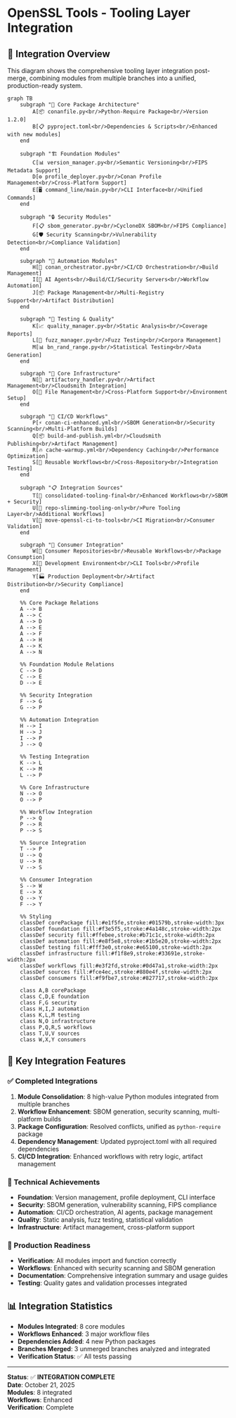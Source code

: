 # OpenSSL Tools - Tooling Layer Integration

## 🎯 Integration Overview

This diagram shows the comprehensive tooling layer integration post-merge, combining modules from multiple branches into a unified, production-ready system.

```mermaid
graph TB
    subgraph "🔧 Core Package Architecture"
        A[📦 conanfile.py<br/>Python-Require Package<br/>Version 1.2.0]
        B[📋 pyproject.toml<br/>Dependencies & Scripts<br/>Enhanced with new modules]
    end

    subgraph "🏗️ Foundation Modules"
        C[📊 version_manager.py<br/>Semantic Versioning<br/>FIPS Metadata Support]
        D[⚙️ profile_deployer.py<br/>Conan Profile Management<br/>Cross-Platform Support]
        E[🖥️ command_line/main.py<br/>CLI Interface<br/>Unified Commands]
    end

    subgraph "🔒 Security Modules"
        F[📋 sbom_generator.py<br/>CycloneDX SBOM<br/>FIPS Compliance]
        G[🛡️ Security Scanning<br/>Vulnerability Detection<br/>Compliance Validation]
    end

    subgraph "🤖 Automation Modules"
        H[🎯 conan_orchestrator.py<br/>CI/CD Orchestration<br/>Build Management]
        I[🔄 AI Agents<br/>Build/CI/Security Servers<br/>Workflow Automation]
        J[📦 Package Management<br/>Multi-Registry Support<br/>Artifact Distribution]
    end

    subgraph "🧪 Testing & Quality"
        K[📈 quality_manager.py<br/>Static Analysis<br/>Coverage Reports]
        L[🎲 fuzz_manager.py<br/>Fuzz Testing<br/>Corpora Management]
        M[📊 bn_rand_range.py<br/>Statistical Testing<br/>Data Generation]
    end

    subgraph "🔧 Core Infrastructure"
        N[🏢 artifactory_handler.py<br/>Artifact Management<br/>Cloudsmith Integration]
        O[📁 File Management<br/>Cross-Platform Support<br/>Environment Setup]
    end

    subgraph "🚀 CI/CD Workflows"
        P[⚡ conan-ci-enhanced.yml<br/>SBOM Generation<br/>Security Scanning<br/>Multi-Platform Builds]
        Q[📦 build-and-publish.yml<br/>Cloudsmith Publishing<br/>Artifact Management]
        R[🔥 cache-warmup.yml<br/>Dependency Caching<br/>Performance Optimization]
        S[🔄 Reusable Workflows<br/>Cross-Repository<br/>Integration Testing]
    end

    subgraph "📋 Integration Sources"
        T[🌿 consolidated-tooling-final<br/>Enhanced Workflows<br/>SBOM + Security]
        U[🎯 repo-slimming-tooling-only<br/>Pure Tooling Layer<br/>Additional Workflows]
        V[🔧 move-openssl-ci-to-tools<br/>CI Migration<br/>Consumer Validation]
    end

    subgraph "🎯 Consumer Integration"
        W[📱 Consumer Repositories<br/>Reusable Workflows<br/>Package Consumption]
        X[🔧 Development Environment<br/>CLI Tools<br/>Profile Management]
        Y[🏭 Production Deployment<br/>Artifact Distribution<br/>Security Compliance]
    end

    %% Core Package Relations
    A --> B
    A --> C
    A --> D
    A --> E
    A --> F
    A --> H
    A --> K
    A --> N

    %% Foundation Module Relations
    C --> D
    C --> E
    D --> E

    %% Security Integration
    F --> G
    G --> P

    %% Automation Integration
    H --> I
    H --> J
    I --> P
    J --> Q

    %% Testing Integration
    K --> L
    K --> M
    L --> P

    %% Core Infrastructure
    N --> O
    O --> P

    %% Workflow Integration
    P --> Q
    P --> R
    P --> S

    %% Source Integration
    T --> P
    U --> Q
    U --> R
    V --> S

    %% Consumer Integration
    S --> W
    E --> X
    Q --> Y
    F --> Y

    %% Styling
    classDef corePackage fill:#e1f5fe,stroke:#01579b,stroke-width:3px
    classDef foundation fill:#f3e5f5,stroke:#4a148c,stroke-width:2px
    classDef security fill:#ffebee,stroke:#b71c1c,stroke-width:2px
    classDef automation fill:#e8f5e8,stroke:#1b5e20,stroke-width:2px
    classDef testing fill:#fff3e0,stroke:#e65100,stroke-width:2px
    classDef infrastructure fill:#f1f8e9,stroke:#33691e,stroke-width:2px
    classDef workflows fill:#e3f2fd,stroke:#0d47a1,stroke-width:2px
    classDef sources fill:#fce4ec,stroke:#880e4f,stroke-width:2px
    classDef consumers fill:#f9fbe7,stroke:#827717,stroke-width:2px

    class A,B corePackage
    class C,D,E foundation
    class F,G security
    class H,I,J automation
    class K,L,M testing
    class N,O infrastructure
    class P,Q,R,S workflows
    class T,U,V sources
    class W,X,Y consumers
```

## 🎯 Key Integration Features

### **✅ Completed Integrations**

1. **Module Consolidation**: 8 high-value Python modules integrated from multiple branches
2. **Workflow Enhancement**: SBOM generation, security scanning, multi-platform builds
3. **Package Configuration**: Resolved conflicts, unified as `python-require` package
4. **Dependency Management**: Updated pyproject.toml with all required dependencies
5. **CI/CD Integration**: Enhanced workflows with retry logic, artifact management

### **🔧 Technical Achievements**

- **Foundation**: Version management, profile deployment, CLI interface
- **Security**: SBOM generation, vulnerability scanning, FIPS compliance
- **Automation**: CI/CD orchestration, AI agents, package management
- **Quality**: Static analysis, fuzz testing, statistical validation
- **Infrastructure**: Artifact management, cross-platform support

### **🚀 Production Readiness**

- **Verification**: All modules import and function correctly
- **Workflows**: Enhanced with security scanning and SBOM generation
- **Documentation**: Comprehensive integration summary and usage guides
- **Testing**: Quality gates and validation processes integrated

## 📊 Integration Statistics

- **Modules Integrated**: 8 core modules
- **Workflows Enhanced**: 3 major workflow files
- **Dependencies Added**: 4 new Python packages
- **Branches Merged**: 3 unmerged branches analyzed and integrated
- **Verification Status**: ✅ All tests passing

---

**Status**: ✅ **INTEGRATION COMPLETE**  
**Date**: October 21, 2025  
**Modules**: 8 integrated  
**Workflows**: Enhanced  
**Verification**: Complete